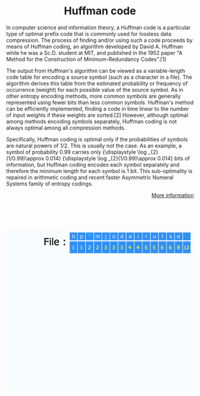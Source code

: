 <h1 align="center">Huffman code</h1>
In computer science and information theory, a Huffman code is a particular type of optimal prefix code that is commonly used for lossless data compression. The process of finding and/or using such a code proceeds by means of Huffman coding, an algorithm developed by David A. Huffman while he was a Sc.D. student at MIT, and published in the 1952 paper "A Method for the Construction of Minimum-Redundancy Codes".[1]

The output from Huffman's algorithm can be viewed as a variable-length code table for encoding a source symbol (such as a character in a file). The algorithm derives this table from the estimated probability or frequency of occurrence (weight) for each possible value of the source symbol. As in other entropy encoding methods, more common symbols are generally represented using fewer bits than less common symbols. Huffman's method can be efficiently implemented, finding a code in time linear to the number of input weights if these weights are sorted.[2] However, although optimal among methods encoding symbols separately, Huffman coding is not always optimal among all compression methods.

Specifically, Huffman coding is optimal only if the probabilities of symbols are natural powers of 1/2. This is usually not the case. As an example, a symbol of probability 0.99 carries only {\displaystyle \log _{2}(1/0.99)\approx 0.014} {\displaystyle \log _{2}(1/0.99)\approx 0.014} bits of information, but Huffman coding encodes each symbol separately and therefore the minimum length for each symbol is 1 bit. This sub-optimality is repaired in arithmetic coding and recent faster Asymmetric Numeral Systems family of entropy codings.

<p align="right"><a href="https://en.wikipedia.org/wiki/Huffman_coding">More information</a></p>
<br><br><br><br>
<img src="https://github.com/dxbluff/Huffman/blob/master/Huffman_huff_demo.gif" alt="vis_huffman_code" align="center">
<br><br><br>
